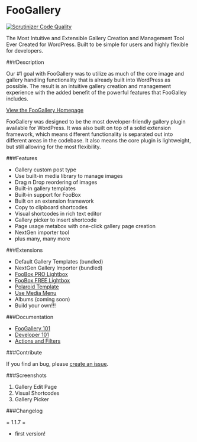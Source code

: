 FooGallery
==========
[![Scrutinizer Code Quality](https://scrutinizer-ci.com/g/fooplugins/foogallery/badges/quality-score.png?b=develop)](https://scrutinizer-ci.com/g/fooplugins/foogallery/?branch=develop)

The Most Intuitive and Extensible Gallery Creation and Management Tool Ever Created for WordPress. Built to be simple for users and highly flexible for developers.

###Description

Our #1 goal with FooGallery was to utilize as much of the core image and gallery handling functionality that is already built into WordPress as possible.
The result is an intuitive gallery creation and management experience with the added benefit of the powerful features that FooGalley includes.

[View the FooGallery Homepage](http://foo.gallery/)

FooGallery was designed to be the most developer-friendly gallery plugin available for WordPress.
It was also built on top of a solid extension framework, which means different functionality is separated out into different areas in the codebase.
It also means the core plugin is lightweight, but still allowing for the most flexibility.

###Features

*   Gallery custom post type
*   Use built-in media library to manage images
*   Drag n Drop reordering of images
*	Built-in gallery templates
*	Built-in support for FooBox
*	Built on an extension framework
*	Copy to clipboard shortcodes
*	Visual shortcodes in rich text editor
*	Gallery picker to insert shortcode
*	Page usage metabox with one-click gallery page creation
*	NextGen importer tool
*	plus many, many more

###Extensions

*	Default Gallery Templates (bundled)
*	NextGen Gallery Importer (bundled)
*	[FooBox PRO Lightbox](http://fooplugins.com/plugins/foobox/?utm_source=foogalleryplugin&utm_medium=foogallerylink&utm_campaign=foogallery_wprepo)
*	[FooBox FREE Lightbox](http://wordpress.org/plugins/foobox-image-lightbox)
*	[Polaroid Template](https://github.com/fooplugins/foogallery-polaroid-template)
*	[Use Media Menu](https://github.com/fooplugins/foogallery-media-menu)
*	Albums (coming soon)
*	Build your own!!!

###Documentation

*	[FooGallery 101](http://docs.fooplugins.com/foogallery/foogallery-101/)
*	[Developer 101](http://docs.fooplugins.com/foogallery/foogallery-developers-101/)
*	[Actions and Filters](http://docs.fooplugins.com/foogallery/actions-filters/)

###Contribute

If you find an bug, please [create an issue](https://github.com/fooplugins/foogallery/issues).

###Screenshots

1. Gallery Edit Page
2. Visual Shortcodes
3. Gallery Picker

###Changelog

= 1.1.7 =
* first version!